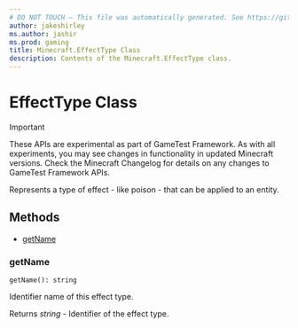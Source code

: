 ```yaml
---
# DO NOT TOUCH — This file was automatically generated. See https://github.com/Mojang/MinecraftScriptingApiDocsGenerator to modify descriptions, examples, etc.
author: jakeshirley
ms.author: jashir
ms.prod: gaming
title: Minecraft.EffectType Class
description: Contents of the Minecraft.EffectType class.
---
```

# EffectType Class
>[!IMPORTANT]
>These APIs are experimental as part of GameTest Framework. As with all experiments, you may see changes in functionality in updated Minecraft versions. Check the Minecraft Changelog for details on any changes to GameTest Framework APIs.

Represents a type of effect - like poison - that can be applied to an entity.


## Methods
- [getName](#getname)
  
### **getName**
`
getName(): string
`

Identifier name of this effect type.

Returns *string* - Identifier of the effect type.


